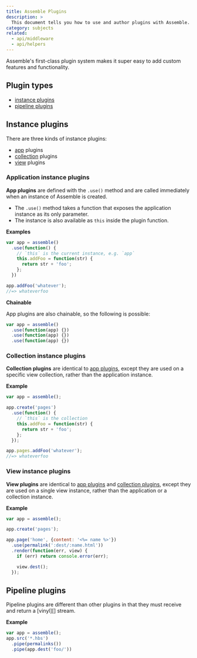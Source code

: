 ```yaml
---
title: Assemble Plugins
description: >
  This document tells you how to use and author plugins with Assemble.
category: subjects
related:
  - api/middleware
  - api/helpers
---
```


Assemble's first-class plugin system makes it super easy to add custom features and functionality.

## Plugin types

- [instance plugins](#instance-plugins)
- [pipeline plugins](#pipeline-plugins)

## Instance plugins

There are three kinds of instance plugins:

- [app](#app-instance-plugins) plugins
- [collection](#collection-instance-plugins) plugins
- [view](#view-instance-plugins) plugins

### Application instance plugins

**App plugins** are defined with the `.use()` method and are called immediately when an instance of Assemble is created.

- The `.use()` method takes a function that exposes the application instance as its only parameter.
- The instance is also available as `this` inside the plugin function.


**Examples**

```js
var app = assemble()
  .use(function() {
    // `this` is the current instance, e.g. `app`
    this.addFoo = function(str) {
      return str + 'foo';
    };
  })

app.addFoo('whatever');
//=> whateverfoo
```

**Chainable**

App plugins are also chainable, so the following is possible:

```js
var app = assemble()
  .use(function(app) {})
  .use(function(app) {})
  .use(function(app) {})
```

### Collection instance plugins

**Collection plugins** are identical to [app plugins](#app-instance-plugins), except they are used on a specific view collection, rather than the application instance.

**Example**

```js
var app = assemble();

app.create('pages')
  .use(function() {
    // `this` is the collection
    this.addFoo = function(str) {
      return str + 'foo';
    };
  });

app.pages.addFoo('whatever');
//=> whateverfoo
```

### View instance plugins

**View plugins** are identical to [app plugins](#app-instance-plugins) and [collection plugins](#collection-instance-plugins), except they are used on a single view instance, rather than the application or a collection instance.

**Example**

```js
var app = assemble();

app.create('pages');

app.page('home', {content: '<%= name %>'})
  .use(permalink(':dest/:name.html'))
  .render(function(err, view) {
    if (err) return console.error(err);

    view.dest();
  });
```


## Pipeline plugins

Pipeline plugins are different than other plugins in that they must receive and return a [vinyl][] stream.

**Example**

```js
var app = assemble();
app.src('*.hbs')
  .pipe(permalinks())
  .pipe(app.dest('foo/'))
```
